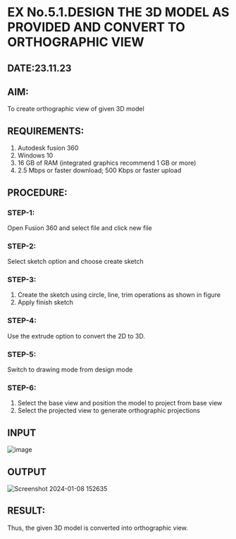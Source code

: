 # EX No.5.1.DESIGN THE 3D MODEL AS PROVIDED AND CONVERT TO ORTHOGRAPHIC VIEW
## DATE:23.11.23

## AIM: 
To create orthographic view of given 3D model

## REQUIREMENTS: 
1. Autodesk fusion 360
2. Windows 10
3. 16 GB of RAM (integrated graphics recommend 1 GB or more)
4. 2.5 Mbps or faster download; 500 Kbps or faster upload 

## PROCEDURE:

### STEP-1:
Open Fusion 360 and select file and click new file

### STEP-2:
Select sketch option and choose create sketch

### STEP-3: 
1. Create the sketch using circle, line, trim operations as shown in figure
2. Apply finish sketch 

### STEP-4:
 Use the extrude option to convert the 2D to 3D.

### STEP-5:
Switch to drawing mode from design mode 
          
### STEP-6:
1. Select the base view and position the model to project from base view 
2. Select the projected view to generate orthographic projections

## INPUT
![image](https://user-images.githubusercontent.com/113594316/199408705-ed302b2a-90c3-41c0-9cc4-791a93366e2a.png)

## OUTPUT
![Screenshot 2024-01-08 152635](https://github.com/sk040506/EX-No.5.1.-DESIGN-THE-3D-MODEL-AS-PROVIDED-AND-CONVERT-TO-ORTHOGRAPHIC-VIEW/assets/155505137/3ab701ed-9745-4807-840a-d8b9a7905472)


## RESULT:
Thus, the given 3D model is converted into orthographic view.


